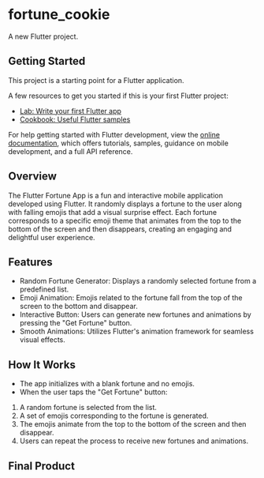 # fortune_cookie

A new Flutter project.

## Getting Started

This project is a starting point for a Flutter application.

A few resources to get you started if this is your first Flutter project:

- [Lab: Write your first Flutter app](https://docs.flutter.dev/get-started/codelab)
- [Cookbook: Useful Flutter samples](https://docs.flutter.dev/cookbook)

For help getting started with Flutter development, view the
[online documentation](https://docs.flutter.dev/), which offers tutorials,
samples, guidance on mobile development, and a full API reference.

## Overview
The Flutter Fortune App is a fun and interactive mobile application developed using Flutter. It randomly displays a fortune to the user along with falling emojis that add a visual surprise effect. Each fortune corresponds to a specific emoji theme that animates from the top to the bottom of the screen and then disappears, creating an engaging and delightful user experience.

## Features
- Random Fortune Generator: Displays a randomly selected fortune from a predefined list.
- Emoji Animation: Emojis related to the fortune fall from the top of the screen to the bottom and disappear.
- Interactive Button: Users can generate new fortunes and animations by pressing the "Get Fortune" button.
- Smooth Animations: Utilizes Flutter's animation framework for seamless visual effects.

## How It Works

- The app initializes with a blank fortune and no emojis.
- When the user taps the "Get Fortune" button:
1. A random fortune is selected from the list.
2. A set of emojis corresponding to the fortune is generated.
3. The emojis animate from the top to the bottom of the screen and then disappear.
4. Users can repeat the process to receive new fortunes and animations.

## Final Product





